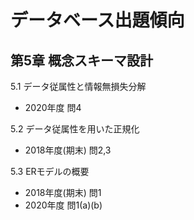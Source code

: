 # データベース出題傾向

## 第5章 概念スキーマ設計
5.1 データ従属性と情報無損失分解
- 2020年度 問4

5.2 データ従属性を用いた正規化
- 2018年度(期末) 問2,3

5.3 ERモデルの概要
- 2018年度(期末) 問1
- 2020年度 問1(a)(b)